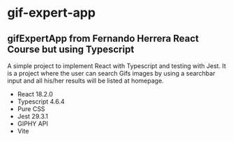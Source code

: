 # gif-expert-app

## gifExpertApp from Fernando Herrera React Course but using Typescript

A simple project to implement React with Typescript and testing with Jest.
It is a project where the user can search Gifs images by using a searchbar input
and all his/her results will be listed at homepage.

- React 18.2.0
- Typescript 4.6.4
- Pure CSS
- Jest 29.3.1
- GIPHY API
- Vite
